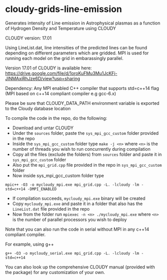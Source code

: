 # cloudy-grids-line-emission
Generates intensity of Line emission in Astrophysical plasmas as a function of Hydrogen Density and Temperature using CLOUDY

CLOUDY version: 17.01

Using LineList.dat, line intensities of the predicted lines can be found depending on different parameters which are gridded.
MPI is used for running each model on the grid in embarassingly parallel.

Version 17.01 of CLOUDY is available here: 
https://drive.google.com/file/d/1oroKuFMu3Mu1JcKFj-JlNMAxiRhJze6D/view?usp=sharing

Dependency: Any MPI enabled C++ compiler that supports std=c++14 flag (MPI based on c++14 compliant compiler e.g gcc-6.x)

Please be sure that CLOUDY_DATA_PATH environment variable is exported to the Cloudy database location

To compile the code in the repo, do the following:

- Download and untar CLOUDY
- Under the ```sources``` folder, paste the ```sys_mpi_gcc_custom``` folder provided in the repo
- Inside the ```sys_mpi_gcc_custom``` folder type ```make -j <n>``` where ```<n>``` is the number of threads you wish to run concurrently during compilation
- Copy all the files (exclude the folders) from ```sources``` folder and paste it in ```sys_mpi_gcc_custom``` folder
- Also put the ```mpi_grid.cpp``` file provided in the repo in ```sys_mpi_gcc_custom``` folder
- Now inside sys_mpi_gcc_custom folder type 

```mpic++ -O3 -o mycloudy_mpi.exe mpi_grid.cpp -L. -lcloudy -lm -std=c++14 -DMPI_ENABLED```
- If compilation succeeds, ```mycloudy_mpi.exe``` binary will be created
- Copy ```mycloudy_mpi.exe``` and paste it in a folder that also has the ```LineList.dat``` file provided in the repo
- Now from the folder run ```mpiexec -n <n> ./mycloudy_mpi.exe``` where ```<n>``` is the number of parallel processors you wish to deploy

Note that you can also run the code in serial without MPI in any c++14 compliant compiler. 

For example, using g++

```g++ -O3 -o mycloudy_serial.exe mpi_grid.cpp -L. -lcloudy -lm -std=c++14```

You can also look up the comprehensive CLOUDY manual (provided with the package) for any customization of your own.
